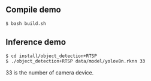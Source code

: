 ## Compile demo

```sh
$ bash build.sh
```

## Inference demo

```sh
$ cd install/object_detection+RTSP
$ ./object_detection+RTSP data/model/yolov8n.rknn 33
```

33 is the number of camera device.